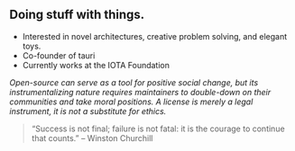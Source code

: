 ## Doing stuff with things.

   - Interested in novel architectures, creative problem solving, and elegant toys.
   - Co-founder of tauri
   - Currently works at the IOTA Foundation

*Open-source can serve as a tool for positive social change, but its instrumentalizing nature requires maintainers to double-down on their communities and take moral positions. A license is merely a legal instrument, it is not a substitute for ethics.*

> “Success is not final; failure is not fatal: it is the courage to continue that counts.” – Winston Churchill
